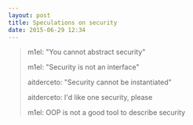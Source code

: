 ```yaml
---
layout: post
title: Speculations on security
date: 2015-06-29 12:34
---
```


> m1el: "You cannot abstract security"
>
> m1el: "Security is not an interface"
>
> aitderceto: "Security cannot be instantiated"
>
> aitderceto: I'd like one security, please
>
> m1el: OOP is not a good tool to describe security
